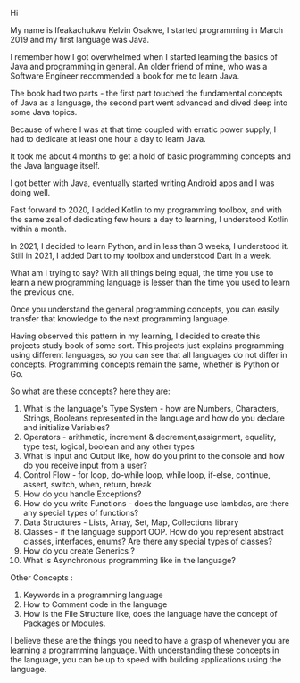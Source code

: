 Hi 

My name is Ifeakachukwu Kelvin Osakwe, I started programming in March 2019 and my first language was Java.

 I remember how I got overwhelmed when I started learning the basics of Java and programming in general. An older friend of mine, who was a Software Engineer recommended a book for me to learn Java.
 
 The book had two parts - the first part touched the fundamental concepts of Java as a language, the second part went advanced and dived deep into some Java topics.
 
 Because of where I was at that time coupled with erratic power supply, I had to dedicate at least one hour a day to learn Java.

It took me about 4 months to get a hold of basic programming concepts and the Java language itself.

I got better with Java, eventually started writing Android apps and I was doing well.

Fast forward to 2020, I added Kotlin to my programming toolbox, and with the same zeal of dedicating few hours a day to learning, I understood Kotlin within a month.

In 2021, I decided to learn Python, and in less than 3 weeks, I understood it. Still in 2021, I added Dart to my toolbox and understood Dart in a week.

What am I trying to say? With all things being equal, the time you use to learn a new programming language is lesser than the time you used to learn the previous one.

Once you understand the general programming concepts, you can easily transfer that knowledge to the next programming language.

Having observed this pattern in my learning, I decided to create this projects study book of some sort. This projects just explains programming using different languages, so you can see that all languages do not differ in concepts. Programming concepts remain the same, whether is Python or Go.

So what are these concepts? here they are:

1. What is the language's Type System - how are Numbers, Characters, Strings, Booleans represented in the language and how do you declare and initialize Variables?
2. Operators - arithmetic, increment & decrement,assignment, equality, type test, logical, boolean and any other types
3. What is Input and Output like, how do you print to the console and how do you receive input from a user?
4. Control Flow - for loop, do-while loop, while loop, if-else, continue, assert, switch, when, return, break
5. How do you handle Exceptions?
6. How do you write Functions - does the language use lambdas, are there any special types of functions?
7. Data Structures - Lists, Array, Set, Map, Collections library
8. Classes - if the language support OOP. How do you represent abstract classes, interfaces, enums? Are there any special types of classes?
9. How do you create Generics ?
10. What is Asynchronous programming like in the language?

Other Concepts :
1. Keywords in a programming language
2. How to Comment code in the language
3. How is the File Structure like, does the language have the concept of Packages or Modules.

I believe these are the things you need to have a grasp of whenever you are learning a programming language. With understanding these concepts in the language, you can be up to speed with building applications using the language.




